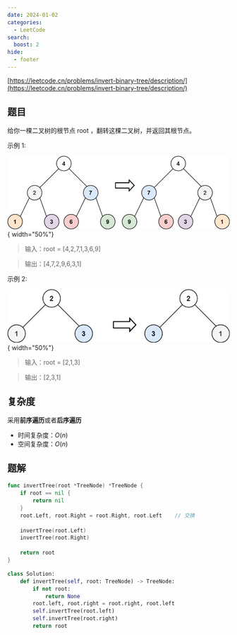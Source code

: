 ```yaml
---
date: 2024-01-02
categories:
  - LeetCode
search:
  boost: 2
hide:
  - footer
---
```


[https://leetcode.cn/problems/invert-binary-tree/description/](https://leetcode.cn/problems/invert-binary-tree/description/)

## 题目

给你一棵二叉树的根节点 root ，翻转这棵二叉树，并返回其根节点。

示例 1:

![](../assets/img/leetcode/226_example_1.jpeg){ width="50%"}

> 输入：root = [4,2,7,1,3,6,9]

> 输出：[4,7,2,9,6,3,1]

示例 2:

![](../assets/img/leetcode/226_example_2.jpeg){ width="50%"}

> 输入：root = [2,1,3]

> 输出：[2,3,1]

## 复杂度

采用**前序遍历**或者**后序遍历**

- 时间复杂度：$O(n)$
- 空间复杂度：$O(n)$

## 题解

```go title="Go"
func invertTree(root *TreeNode) *TreeNode {
    if root == nil {
        return nil
    }
    root.Left, root.Right = root.Right, root.Left    // 交换

    invertTree(root.Left)
    invertTree(root.Right)

    return root
}
```

```python title="Python"
class Solution:
    def invertTree(self, root: TreeNode) -> TreeNode:
        if not root:
            return None
        root.left, root.right = root.right, root.left
        self.invertTree(root.left)
        self.invertTree(root.right)
        return root
```
